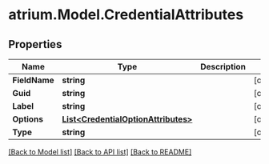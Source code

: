 # atrium.Model.CredentialAttributes
## Properties

Name | Type | Description | Notes
------------ | ------------- | ------------- | -------------
**FieldName** | **string** |  | [optional] 
**Guid** | **string** |  | [optional] 
**Label** | **string** |  | [optional] 
**Options** | [**List&lt;CredentialOptionAttributes&gt;**](CredentialOptionAttributes.md) |  | [optional] 
**Type** | **string** |  | [optional] 

[[Back to Model list]](../README.md#documentation-for-models) [[Back to API list]](../README.md#documentation-for-api-endpoints) [[Back to README]](../README.md)

